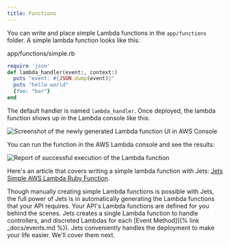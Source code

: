 ```yaml
---
title: Functions
---
```


You can write and place simple Lambda functions in the `app/functions` folder. A simple lambda function looks like this:

app/functions/simple.rb

```ruby
require 'json'
def lambda_handler(event:, context:)
  puts "event: #{JSON.dump(event)}"
  puts "hello world"
  {foo: "bar"}
end
```

The default handler is named `lambda_handler`.  Once deployed, the lambda function shows up in the Lambda console like this:

![Screenshot of the newly generated Lambda function UI in AWS Console](/img/docs/jets-simple-lambda-function-console.png)

You can run the function in the AWS Lambda console and see the results:

![Report of successful execution of the Lambda function](/img/docs/jets-simple-lambda-function-result.png)

Here's an article that covers writing a simple lambda function with Jets: [Jets Simple AWS Lambda Ruby Function](https://blog.boltops.com/2018/10/26/jets-simple-aws-lambda-ruby-function).

Though manually creating simple Lambda functions is possible with Jets, the full power of Jets is in automatically generating the Lambda functions that your API requires. Your API's Lambda functions are defined for you behind the scenes. Jets creates a single Lambda function to handle controllers, and discreted Lambdas for each [Event Method]({% link _docs/events.md %}). Jets conveniently handles the deployment to make your life easier. We'll cover them next.
